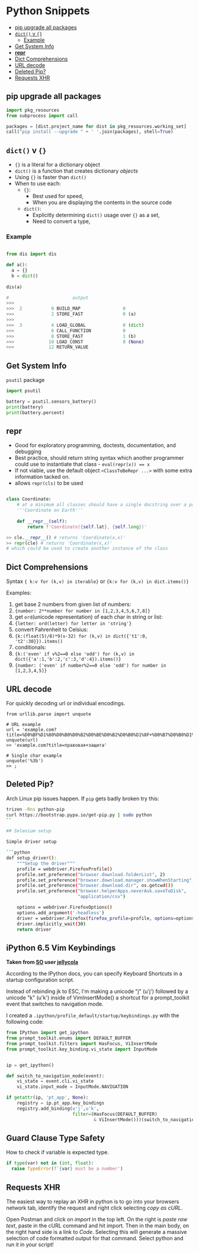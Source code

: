 # Python Snippets



<!-- vim-markdown-toc GFM -->

* [pip upgrade all packages](#pip-upgrade-all-packages)
* [`dict()` v `{}`](#dict-v-)
  - [Example](#example)
* [Get System Info](#get-system-info)
* [__repr__](#repr)
* [Dict Comprehensions](#dict-comprehensions)
* [URL decode](#url-decode)
* [Deleted Pip?](#deleted-pip)
* [Requests XHR](#requests-xhr)

<!-- vim-markdown-toc -->
## pip upgrade all packages

```python
import pkg_resources
from subprocess import call

packages = [dist.project_name for dist in pkg_resources.working_set]
call("pip install --upgrade " + ' '.join(packages), shell=True)
```

## `dict()` v `{}`

- `{}` is a literal for a dictionary object
- `dict()` is a function that creates dictionary *objects* 
- Using `{}` is faster than `dict()`
- When to use each:
  - `{}`:
    - Best used for speed,
    - When you are displaying the contents in the source code
  - `dict()`:
    - Explicitly determining `dict()` usage over `{}` as a set,
    - Need to convert a type,

### Example

```python

from dis import dis

def a():
  a = {}
  b = dict()
  
dis(a)

#                        output
>>>
>>>  2           0 BUILD_MAP                0
>>>              2 STORE_FAST               0 (a)
>>>
>>>  3           4 LOAD_GLOBAL              0 (dict)
>>>              6 CALL_FUNCTION            0
>>>              8 STORE_FAST               1 (b)
>>>             10 LOAD_CONST               0 (None)
>>>             12 RETURN_VALUE
```

## Get System Info

`psutil` package

```python
import psutil

battery = psutil.sensors_battery()
print(battery)
print(battery.percent)
```

## __repr__


- Good for exploratory programming, doctests, documentation, and debugging
- Best practice, should return string syntax which another programmer could use to instantiate that class - `eval(repr(x)) == x`
- If not viable, use the default object `<ClassToBeRepr ...>` with some extra information tacked on.
- allows `repr(cls)` to be used

```python

class Coordinate:
    # at a minimum all classes should have a single docstring over a pass
    '''Coordinate on Earth'''
        
    def __repr__(self):
        return f'Coordinate({self.lat}, {self.long})'   

>> cle.__repr__() # returns 'Coordinate(x,x)'
>> repr(cle) # returns 'Coordinate(x,x)'
# which could be used to create another instance of the class
```

## Dict Comprehensions

Syntax `{ k:v for (k,v) in iterable}` or `{k:v for (k,v) in dict.items()}`

Examples:

1. get base 2 numbers from given list of numbers:
  1. `{number: 2**number for number in [1,2,3,4,5,6,7,8]}`
2. get `ord`(unicode representation) of each char in string or list:
  1. `{letter: ord(letter) for letter in 'string'}`
3. convert Fahrenheit to Celsius:
  1. `{k:(float(5)/8)*9(v-32) for (k,v) in dict({'t1':0, 't2':30}}).items()`
4. conditionals:
  1. `{k:('even' if v%2==0 else 'odd') for (k,v) in dict({'a':1,'b':2,'c':3,'d':4}).items()}`
  2. `{number: ('even' if number%2==0 else 'odd') for number in [1,2,3,4,5]}`

## URL decode

For quickly decoding url or individual encodings.

```
from urllib.parse import unquote

# URL example
url = 'example.com?title=%D0%BF%D1%80%D0%B0%D0%B2%D0%BE%D0%B2%D0%B0%D1%8F+%D0%B7%D0%B0%D1%89%D0%B8%D1%82%D0%B0'
unquote(url)
>> 'example.com?title=правовая+защита'

# Single char example
unquote('%3b')
>> ;
```

## Deleted Pip?

Arch Linux pip issues happen. If `pip` gets badly broken try this:

```sh
trizen -Rns python-pip
curl https://bootstrap.pypa.io/get-pip.py | sudo python
``

## Selenium setup

Simple driver setup

```python
def setup_driver():
    """Setup the driver"""
    profile = webdriver.FirefoxProfile()
    profile.set_preference("browser.download.folderList", 2)
    profile.set_preference("browser.download.manager.showWhenStarting", False)
    profile.set_preference("browser.download.dir", os.getcwd())
    profile.set_preference("browser.helperApps.neverAsk.saveToDisk",
                           "application/csv")

    options = webdriver.FirefoxOptions()
    options.add_argument('-headless')
    driver = webdriver.Firefox(firefox_profile=profile, options=options)
    driver.implicitly_wait(30)
    return driver
```

## iPython 6.5 Vim Keybindings

**Taken from [SO](https://stackoverflow.com/questions/38443907/how-does-one-set-specific-vim-bindings-in-ipython-5-0-0/38810821#38810821) user [jellycola](https://stackoverflow.com/users/2340015/jellycola)**


According to the IPython docs, you can specify Keyboard Shortcuts in a startup configuration script.

Instead of rebinding jk to ESC, I'm making a unicode "j" (u'j') followed by a unicode "k" (u'k') inside of VimInsertMode() a shortcut for a prompt_toolkit event that switches to navigation mode.

I created a `.ipython/profile_default/startup/keybindings.py` with the following code:

```python
from IPython import get_ipython
from prompt_toolkit.enums import DEFAULT_BUFFER
from prompt_toolkit.filters import HasFocus, ViInsertMode
from prompt_toolkit.key_binding.vi_state import InputMode


ip = get_ipython()

def switch_to_navigation_mode(event):
    vi_state = event.cli.vi_state
    vi_state.input_mode = InputMode.NAVIGATION

if getattr(ip, 'pt_app', None):
    registry = ip.pt_app.key_bindings
    registry.add_binding(u'j',u'k',
                         filter=(HasFocus(DEFAULT_BUFFER)
                                 & ViInsertMode()))(switch_to_navigation_mode)

```

## Guard Clause Type Safety

How to check if variable is expected type.

```python
if type(var) not in (int, float):
  raise TypeError(f'{var} must be a number')
```

## Requests XHR

The easiest way to replay an XHR in python is to go into your browsers network tab,
identify the request and right click selecting _copy as cURL_.

Open Postman and click on _import_ in the top left. On the right is _paste raw text_, paste in
the cURL command and hit import. Then in the main body, on the right hand side is
a link to _Code_. Selecting this will generate a massive selection of code formatted
output for that command. Select python and run it in your script!
